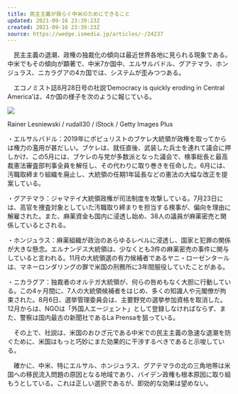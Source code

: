 ```yaml
---
title: 民主主義が揺らぐ中米のためにできること
updated: 2021-09-16 23:39:23Z
created: 2021-09-16 23:39:23Z
source: https://wedge.ismedia.jp/articles/-/24237
---
```


　民主主義の退潮、政権の独裁化の傾向は最近世界各地に見られる現象である。中米でもその傾向が顕著で、中米7か国中、エルサルバドル、グアテマラ、ホンジュラス、ニカラグアの4カ国では、システムが歪みつつある。

　エコノミスト誌8月28日号の社説‘Democracy is quickly eroding in Central America’は、4か国の様子を次のように報じている。

![](https://wedge.ismcdn.jp/mwimgs/6/b/900/img_6baa286cb0d3ee1247f1b3498c84c140169059.jpg)

Rainer Lesniewski / rudall30 / iStock / Getty Images Plus

・エルサルバドル：2019年にポピュリストのブケレ大統領が政権を取ってからは権力の濫用が甚だしい。ブケレは、就任直後、武装した兵士を連れて議会に押しかけ、この5月には、ブケレの与党が多数派となった議会で、検事総長と最高裁憲法審査部判事全員を解任し、その代わりに取り巻きを任命した。6月には、汚職取締まり組織を廃止し、大統領の任期1年延長などの憲法の大幅な改正を提案している。

・グアテマラ：ジャマテイ大統領政権が司法制度を攻撃している。7月23日には、高官を捜査対象としていた汚職取り締まりを担当する検事が、偏向を理由に解雇された。また、麻薬資金も国内に浸透し始め、38人の議員が麻薬密売と関係しているとされる。

・ホンジュラス：麻薬組織が政治のあらゆるレベルに浸透し、国家と犯罪の関係が大きな懸念。エルナンデス大統領は、少なくとも3件の麻薬密売の事件に関与していると言われる。11月の大統領選の有力候補者であるヤニ・ローゼンタールは、マネーロンダリングの罪で米国の刑務所に3年間服役していたことがある。

・ニカラグア：独裁者のオルテガ大統領が、何らの咎めもなく大胆に行動している。この4ヶ月間に、7人の大統領候補者をはじめ、多くの知識人や元閣僚が拘束された。8月6日、選挙管理委員会は、主要野党の選挙参加資格を取消した。12月からは、NGOは「外国人エージェント」として登録しなければならず、また、警察は国内最古の新聞社であるLa Prensaを狙っている。

　その上で、社説は、米国のおひざ元である中米での民主主義の急速な退潮を防ぐために、米国はもっと巧妙にまた効果的に干渉するべきであると示唆している。

　確かに、中米、特にエルサル、ホンジュラス、グアテマラの北の三角地帯は米国への移民流入問題の原因となる地域であり、バイデン政権も根本原因に取り組もうとしている。これは正しい選択であるが、即効的な効果は望めない。
